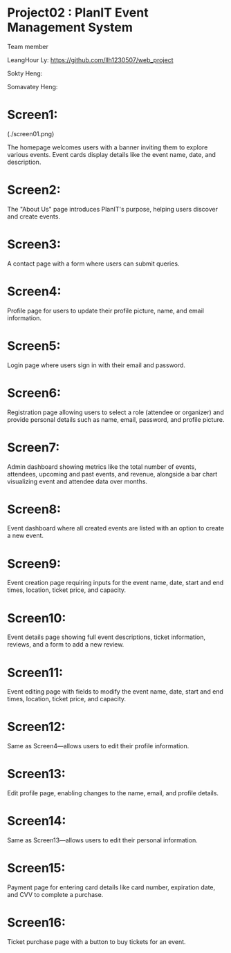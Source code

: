 # Project02 : PlanIT Event Management System


Team member

LeangHour Ly: https://github.com/llh1230507/web_project

Sokty Heng:

Somavatey Heng:


<h1>Screen1: </h1> 

(./screen01.png)

The homepage welcomes users with a banner inviting them to explore various events. Event cards display details like the event name, date, and description.

<h1>Screen2: </h1> 
The "About Us" page introduces PlanIT's purpose, helping users discover and create events.

<h1>Screen3: </h1> 
A contact page with a form where users can submit queries.

<h1>Screen4: </h1> 
Profile page for users to update their profile picture, name, and email information.

<h1>Screen5: </h1>
Login page where users sign in with their email and password.

<h1>Screen6: </h1>
Registration page allowing users to select a role (attendee or organizer) and provide personal details such as name, email, password, and profile picture.

<h1>Screen7: </h1> 
Admin dashboard showing metrics like the total number of events, attendees, upcoming and past events, and revenue, alongside a bar chart visualizing event and attendee data over months.

<h1>Screen8: </h1> 
Event dashboard where all created events are listed with an option to create a new event.

<h1>Screen9: </h1> 
Event creation page requiring inputs for the event name, date, start and end times, location, ticket price, and capacity.

<h1>Screen10: </h1> 
Event details page showing full event descriptions, ticket information, reviews, and a form to add a new review.

<h1>Screen11: </h1> 
Event editing page with fields to modify the event name, date, start and end times, location, ticket price, and capacity.

<h1>Screen12: </h1> 
Same as Screen4—allows users to edit their profile information.

<h1>Screen13: </h1> 
Edit profile page, enabling changes to the name, email, and profile details.

<h1>Screen14: </h1> 
Same as Screen13—allows users to edit their personal information.

<h1>Screen15: </h1> 
Payment page for entering card details like card number, expiration date, and CVV to complete a purchase.

<h1>Screen16: </h1> 
Ticket purchase page with a button to buy tickets for an event.
